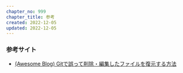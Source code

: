 ```yaml
---
chapter_no: 999
chapter_title: 参考
created: 2022-12-05
updated: 2022-12-05
---
```

### 参考サイト
- [(Awesome Blog) Gitで誤って削除・編集したファイルを復元する方法](https://awesome-linus.com/2019/03/06/git-delete-or-edit-file-by-mistake/)
